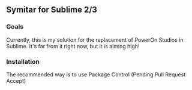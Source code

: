 ## Symitar for Sublime 2/3

### Goals
Currently, this is my solution for the replacement of PowerOn Studios in Sublime. It's far from it right now, but it is aiming high!

### Installation
The recommended way is to use Package Control (Pending Pull Request Accept)
